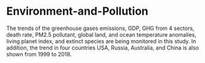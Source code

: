 # Environment-and-Pollution
The trends of the greenhouse gases emissions, GDP, GHG from 4 sectors, death rate, PM2.5 pollutant, global land, and ocean temperature anomalies, living planet index, and extinct species are being monitored in this study. In addition, the trend in four countries USA, Russia, Australia, and China is also shown from 1999 to 2018. 
